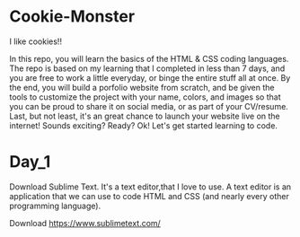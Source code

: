 # Cookie-Monster
I like cookies!!

In this repo, you will learn the basics of the HTML & CSS coding languages. The repo is based on my learning that I completed in less than 7 days, and you are free to work a little everyday, or binge the entire stuff all at once. By the end, you will build a porfolio website from scratch, and be given the tools to customize the project with your name, colors, and images so that you can be proud to share it on social media, or as part of your CV/resume. Last, but not least, it's an great chance to launch your website live on the internet! Sounds exciting? Ready? Ok! Let's get started learning to code.
# Day_1
Download Sublime Text. It's a text editor,that I love to use. A text editor is an application that we can use to code HTML and CSS (and nearly every other programming language).

Download
https://www.sublimetext.com/


